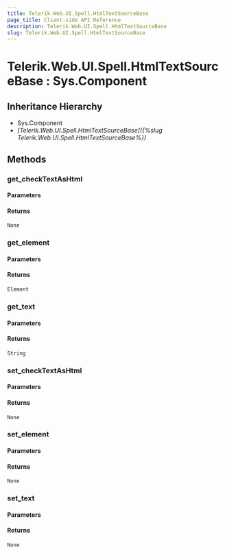 ```yaml
---
title: Telerik.Web.UI.Spell.HtmlTextSourceBase
page_title: Client-side API Reference
description: Telerik.Web.UI.Spell.HtmlTextSourceBase
slug: Telerik.Web.UI.Spell.HtmlTextSourceBase
---
```


# Telerik.Web.UI.Spell.HtmlTextSourceBase : Sys.Component 

## Inheritance Hierarchy

* Sys.Component
* *[Telerik.Web.UI.Spell.HtmlTextSourceBase]({%slug Telerik.Web.UI.Spell.HtmlTextSourceBase%})*

## Methods

###  get_checkTextAsHtml

#### Parameters

#### Returns

`None` 

###  get_element

#### Parameters

#### Returns

`Element` 

###  get_text

#### Parameters

#### Returns

`String` 

###  set_checkTextAsHtml

#### Parameters

#### Returns

`None` 

###  set_element

#### Parameters

#### Returns

`None` 

###  set_text

#### Parameters

#### Returns

`None` 


